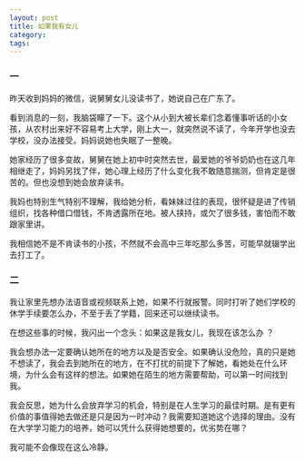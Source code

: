 ```yaml
---
layout: post
title: 如果我有女儿
category:
tags:
---
```


### 一

昨天收到妈妈的微信，说舅舅女儿没读书了，她说自己在广东了。

看到消息的一刻，我脑袋矇了一下。这个从小到大被长辈们念着懂事听话的小女孩，从农村出来好不容易考上大学，刚上大一，就突然说不读了，今年开学也没去学校，没办法接受。妈妈说她也失眠了一整晚。

她家经历了很多变故，舅舅在她上初中时突然去世，最爱她的爷爷奶奶也在这几年相继走了，妈妈另找了伴，她心理上经历了什么变化我不敢随意揣测，但肯定是很苦的。但也没想到她会放弃读书。

我妈也特别生气特别不理解，我给她分析，看妹妹过往的表现，很怀疑是进了传销组织，找各种借口借钱，不肯透露所在地。被人挟持，或欠了很多钱，害怕而不敢跟家里讲。

我相信她不是不肯读书的小孩，不然就不会高中三年吃那么多苦，可能早就辍学出去打工了。

### 二

我让家里先想办法语音或视频联系上她，如果不行就报警。同时打听了她们学校的休学手续要怎么办，不至于丢了学籍，回来还可以继续读书。

在想这些事的时候，我闪出一个念头：如果这是我女儿，我现在该怎么办 ？

我会想办法一定要确认她所在的地方以及是否安全。如果确认没危险，真的只是她不想读了，我会去到她所在的地方，在不打扰的前提下了解她，看她处在什么环境，为什么会有这样的想法。如果她在陌生的地方需要帮助，可以第一时间找到我。

我会反思，她为什么会放弃学习的机会，特别是在人生学习的最佳时期。是有更有价值的事值得她去做还是只是因为一时冲动？我需要知道她这个选择的理由。没有在大学学习能力的培养，她可以凭什么获得她想要的，优劣势在哪？

我可能不会像现在这么冷静。
